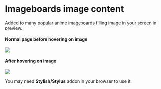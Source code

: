 # Imageboards image content
Added to many popular anime imageboards filling image in your screen in preview.

#### Normal page before hovering on image
![](https://lolisafe.moe/qO4708fQ.png)

#### After hovering on image
![](https://lolisafe.moe/6YoufJ7R.png)

You may need **Stylish/Stylus** addon in your browser to use it.
